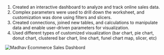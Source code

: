 1. Created an interactive dashboard to analyze and track online sales data.
2. Complex parameters were used to drill down the worksheet, and customization was done using filters and slicers.
3. Created connections, joined new tables, and calculations to manipulate data and enable user-driven parameters for visualization.
4. Used different types of customized visualization (bar chart, pie chart, donut chart, clustered bar chart, line chart, funel chart map, slicer, etc)

![Madhav Ecommerce Sales Dashbord](https://github.com/Kashif002/Power-BI-Project/assets/83899339/2d53f285-6fdc-426e-a15a-9b06a6d0f837)
